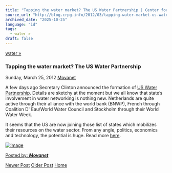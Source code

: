 ```yaml
---
title: "Tapping the water market? The US Water Partnership | Center for Regulation, Policy and Governance (CRPG)"
source_url: "http://blog.crpg.info/2012/03/tapping-water-market-us-water.html"
archived_date: "2025-10-25"
language: "id"
tags:
  - water »
draft: false
---
```


[water »](http://blog.crpg.info/search/label/water)

###  Tapping the water market? The US Water Partnership 

Sunday, March 25, 2012  [ Movanet ](https://www.blogger.com/profile/10356608562678830076 "author profile")

A few days ago Secretary Clinton announced the formation of [US Water Partnership](http://www.state.gov/e/oes/rls/fs/2012/186581.htm). Details are sketchy at the moment but we all know that state’s involvement in water networking is nothing new. Netherlands are quite active through their alliance with the world bank (BNWP), French through Coalition D' Eau/World Water Council and Stockholm through their World Water Week. 

It seems that the US are now joining those list of states which mobilizes their resources on the water sector. From any angle, politics, economics and technology, the potential is huge. Read more [here](/assets/pdfs/asset_00099_uswp-presentation-final-pdf.pdf). 

[![image](http://lh5.ggpht.com/-WWlxKFilx9g/T3AIyK5wWTI/AAAAAAABKJU/FttumvfCvCo/rw/image_thumb%25255B1%25255D.png?imgmax=800)](http://lh6.ggpht.com/-qU2spXr1X_k/T3AIk4LelAI/AAAAAAABKJM/ucb9fdAEL0o/s1600-h/image%25255B3%25255D.png)

[ Posted by: _**Movanet**_ ](https://www.blogger.com/profile/10356608562678830076 "author profile")

[ ](https://www.blogger.com/email-post/1800407982648215581/7201232759990254090 "Email Post") [ ](https://www.blogger.com/post-edit.g?blogID=1800407982648215581&postID=7201232759990254090&from=pencil "Edit Post")

[Newer Post](http://blog.crpg.info/2012/03/call-for-candidates-summer-school-on.html "Newer Post") [Older Post](http://blog.crpg.info/2012/03/call-for-applicants-ewha-global.html "Older Post") [Home](http://blog.crpg.info/)

